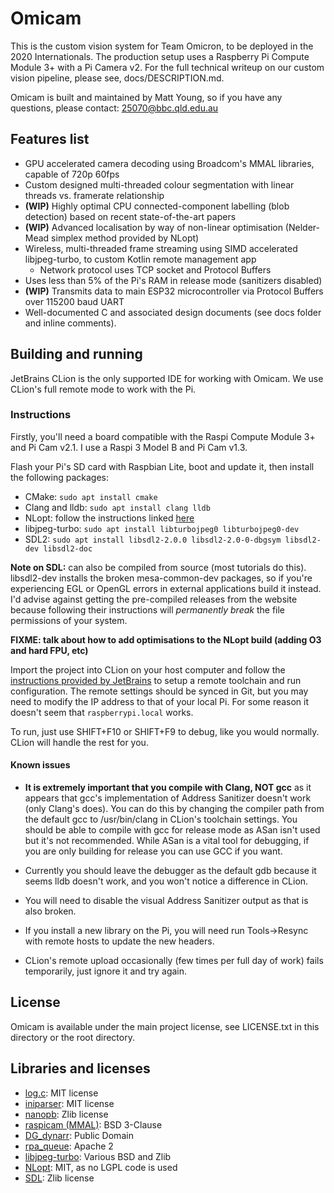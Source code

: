 # Omicam

This is the custom vision system for Team Omicron, to be deployed in the 2020 Internationals. 
The production setup uses a Raspberry Pi Compute Module 3+ with a Pi Camera v2.
For the full technical writeup on our custom vision pipeline, please see, docs/DESCRIPTION.md.

Omicam is built and maintained by Matt Young, so if you have any questions, please contact: 25070@bbc.qld.edu.au

## Features list
- GPU accelerated camera decoding using Broadcom's MMAL libraries, capable of 720p 60fps
- Custom designed multi-threaded colour segmentation with linear threads vs. framerate relationship
- **(WIP)** Highly optimal CPU connected-component labelling (blob detection) based on recent state-of-the-art papers
- **(WIP)** Advanced localisation by way of non-linear optimisation (Nelder-Mead simplex method provided by NLopt)
- Wireless, multi-threaded frame streaming using SIMD accelerated libjpeg-turbo, to custom Kotlin remote management app
    - Network protocol uses TCP socket and Protocol Buffers
- Uses less than 5% of the Pi's RAM in release mode (sanitizers disabled)
- **(WIP)** Transmits data to main ESP32 microcontroller via Protocol Buffers over 115200 baud UART
- Well-documented C and associated design documents (see docs folder and inline comments).

## Building and running
JetBrains CLion is the only supported IDE for working with Omicam. We use CLion's full remote mode to work with the Pi.

### Instructions
Firstly, you'll need a board compatible with the Raspi Compute Module 3+ and Pi Cam v2.1. I use a Raspi 3 Model B and
Pi Cam v1.3.

Flash your Pi's SD card with Raspbian Lite, boot and update it, then install the following packages:
- CMake: `sudo apt install cmake`
- Clang and lldb: `sudo apt install clang lldb`
- NLopt: follow the instructions linked [here](https://NLopt.readthedocs.io/en/latest/)
- libjpeg-turbo: `sudo apt install libturbojpeg0 libturbojpeg0-dev`
- SDL2: `sudo apt install libsdl2-2.0.0 libsdl2-2.0-0-dbgsym libsdl2-dev libsdl2-doc`

**Note on SDL:** can also be compiled from source (most tutorials do this). libsdl2-dev installs the broken mesa-common-dev
packages, so if you're experiencing EGL or OpenGL errors in external applications build it instead. I'd advise against
getting the pre-compiled releases from the website because following their instructions will _permanently break_ the file
permissions of your system.

**FIXME: talk about how to add optimisations to the NLopt build (adding O3 and hard FPU, etc)**

Import the project into CLion on your host computer and follow the 
[instructions provided by JetBrains](https://www.jetbrains.com/help/clion/remote-projects-support.html) to setup a remote toolchain
and run configuration. The remote settings should be synced in Git, but you may need to modify the IP address to that of your
local Pi. For some reason it doesn't seem that `raspberrypi.local` works.

To run, just use SHIFT+F10 or SHIFT+F9 to debug, like you would normally. CLion will handle the rest for you. 

#### Known issues
- **It is extremely important that you compile with Clang, NOT gcc** as it appears that gcc's implementation 
of Address Sanitizer doesn't work (only Clang's does). You can do this by changing the compiler path from the default gcc 
to /usr/bin/clang in CLion's toolchain settings. You should be able to compile with gcc for release mode as ASan isn't
used but it's not recommended. While ASan is a vital tool for debugging, if you are only building for release you
can use GCC if you want.

- Currently you should leave the debugger as the default gdb because it seems lldb doesn't work, and you won't notice a
difference in CLion. 

- You will need to disable the visual Address Sanitizer output as that is also broken.

- If you install a new library on the Pi, you will need run Tools->Resync with remote hosts to update the new headers.

- CLion's remote upload occasionally (few times per full day of work) fails temporarily, just ignore it and try again.

## License
Omicam is available under the main project license, see LICENSE.txt in this directory or the root directory.

## Libraries and licenses
- [log.c](https://github.com/rxi/log.c): MIT license
- [iniparser](https://github.com/ndevilla/iniparser): MIT license
- [nanopb](https://github.com/nanopb/nanopb): Zlib license
- [raspicam (MMAL)](https://github.com/raspberrypi/userland/tree/master/host_applications/linux/apps/raspicam): BSD 3-Clause
- [DG_dynarr](https://github.com/DanielGibson/Snippets/blob/master/DG_dynarr.h): Public Domain
- [rpa_queue](https://github.com/chrismerck/rpa_queue): Apache 2
- [libjpeg-turbo](https://github.com/libjpeg-turbo/libjpeg-turbo): Various BSD and Zlib
- [NLopt](https://github.com/stevengj/nlopt): MIT, as no LGPL code is used
- [SDL](https://www.libsdl.org/): Zlib license